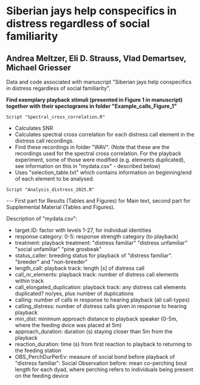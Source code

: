 # Siberian jays help conspecifics in distress regardless of social familiarity
## Andrea Meltzer, Eli D. Strauss, Vlad Demartsev, Michael Griesser
Data and code associated with manuscript "Siberian jays help conspecifics in distress regardless of social familiarity".

**Find exemplary playback stimuli (presented in Figure 1 in manuscript) together with their spectograms in folder "Example_calls_Figure_1"**


~~~~~~~~~~~~~~~~~~~~~~~~~~~~~~~~~~~~~
Script "Spectral_cross_correlation.R"
~~~~~~~~~~~~~~~~~~~~~~~~~~~~~~~~~~~~~
- Calculates SNR
- Calculates spectral cross correlation for each distress call element in the distress call recordings.
- Find these recordings in folder "WAV". (Note that these are the recordings used for the spectral cross correlation. For the playback experiment, some of those were modified (e.g. elements duplicated), see information on this in "mydata.csv" - described below)
- Uses "selection_table.txt" which contains information on beginning/end of each element to be analysed.


~~~~~~~~~~~~~~~~~~~~~~~~~~~~~~~~~~~~~
Script "Analysis_distress_2025.R"
~~~~~~~~~~~~~~~~~~~~~~~~~~~~~~~~~~~~~
--- First part for Results (Tables and Figures) for Main text, second part for Supplemental Material (Tables and Figures).

Description of "mydata.csv":
- target.ID: factor with levels 1-27, for individual identities
- response category: 0-5: response strength category (to playback)
- treatment: playback treatment: "distress familiar"   "distress unfamiliar" "social unfamiliar"   "pine grosbeak"
- status_caller: breeding status for playback of "distress familiar". "breeder" and "non-breeder"
- length_call: playback track: length [s] of distress call
- call_nr_elements: playback track: number of distress call elements within track
- call_elongated_duplication: playback track: any distress call elements duplicated? no/yes, plus number of duplications
- calling: number of calls in response to hearing playback (all call-types)
- calling_distress: number of distress calls given in response to hearing playback
- min_dist: minimum approach distance to playback speaker (0-5m, where the feeding dvice was placed at 5m)
- approach_duration: duration (s) staying closer than 5m from the playback
- reaction_duration: time (s) from first reaction to playback to returning to the feeding station
- OBS_PerchDurPerEv: measure of social bond before playback of "distress familiar": Social Observation before: mean co-perching bout length for each dyad, where perching refers to individuals being present on the feeding device
